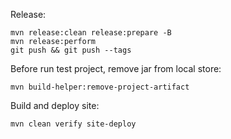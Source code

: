Release:
```
mvn release:clean release:prepare -B
mvn release:perform
git push && git push --tags
```

Before run test project, remove jar from local store:
```
mvn build-helper:remove-project-artifact
```

Build and deploy site:
```
mvn clean verify site-deploy
```
